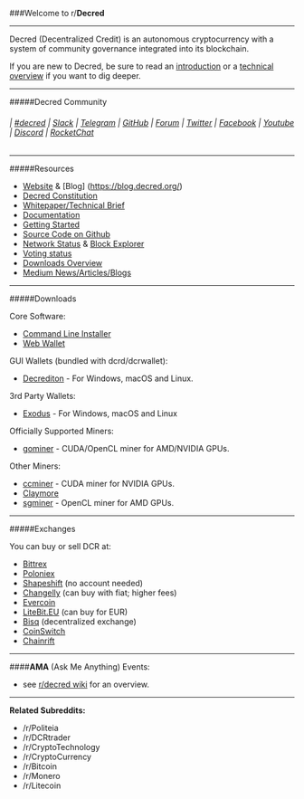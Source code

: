 ###Welcome to r/**Decred**

---

Decred (Decentralized Credit) is an autonomous cryptocurrency with a system of community governance integrated into its blockchain.

If you are new to Decred, be sure to read an [introduction](https://decred.org/) or a [technical overview](https://docs.decred.org/research/overview/) if you want to dig deeper.

---
#####Decred Community

###### | [#decred](https://webchat.freenode.net/?channels=decred&uio=d4) | [Slack](https://slack.decred.org/) | [Telegram](https://t.me/Decred) | [GitHub](https://github.com/decred) | [Forum](https://forum.decred.org/) | [Twitter](https://twitter.com/decredproject) | [Facebook](https://www.facebook.com/decredproject/) | [Youtube](https://www.youtube.com/channel/UCJ2bYDaPYHpSmJPh_M5dNSg) | [Discord](https://discord.gg/GJ2GXfz) | [RocketChat](https://rocketchat.decred.org/)

---

#####Resources

- [Website](https://decred.org) & [Blog]
(https://blog.decred.org/)
- [Decred Constitution](https://docs.decred.org/getting-started/constitution/) 
- [Whitepaper/Technical Brief](https://coss.io/documents/white-papers/decred.pdf)
- [Documentation](https://docs.decred.org/)
- [Getting Started](https://decred.org/#guide)
- [Source Code on Github](https://github.com/decred/)   
- [Network Status](https://stats.decred.org/) & [Block Explorer](https://mainnet.decred.org/)
- [Voting status](https://voting.decred.org/)
- [Downloads Overview](https://decred.org/downloads/)
- [Medium News/Articles/Blogs](https://medium.com/decred)

---

#####Downloads

Core Software:

* [Command Line Installer](https://decred.org/downloads/#cli)
* [Web Wallet](https://wallet.decred.org/)

GUI Wallets (bundled with dcrd/dcrwallet):

* [Decrediton](https://decred.org/downloads/#decrediton) - For Windows, macOS and Linux.

3rd Party Wallets:

* [Exodus](https://www.exodus.io/releases/) - For Windows, macOS and Linux

Officially Supported Miners:

* [gominer](https://decred.org/downloads/#gominer) -
 CUDA/OpenCL miner for AMD/NVIDIA GPUs.

Other Miners:

* [ccminer](https://decred.org/downloads/#ccminer) - CUDA miner for NVIDIA GPUs.
* [Claymore](https://bitcointalk.org/index.php?topic=1433925.0)
* [sgminer](https://decred.org/downloads/#sgminer) - OpenCL miner for AMD GPUs.

---

#####Exchanges 

You can buy or sell DCR at:

- [Bittrex](https://bittrex.com/Market/Index?MarketName=BTC-DCR)
- [Poloniex](https://poloniex.com/exchange#btc_dcr)
- [Shapeshift](https://shapeshift.io/#/coins) (no account needed)
- [Changelly](https://changelly.com/) (can buy with fiat; higher fees)
- [Evercoin](https://evercoin.com/)
- [LiteBit.EU](https://www.litebit.eu/en/buy/decred) (can buy for EUR)
- [Bisq](https://market.bisq.io/?market=dcr_btc) (decentralized exchange)
- [CoinSwitch](https://coinswitch.co)
- [Chainrift](https://www.chainrift.com/trading?coinpair=DCR/BTC)

---

####**AMA** (Ask Me Anything) Events:

- see [r/decred wiki](https://www.reddit.com/r/decred/wiki/index#wiki_ama_.28ask_me_anything.29_events) for an overview.

---

**Related Subreddits:**

- /r/Politeia
- /r/DCRtrader
- /r/CryptoTechnology
- /r/CryptoCurrency
- /r/Bitcoin
- /r/Monero
- /r/Litecoin
